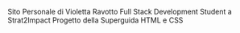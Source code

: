 Sito Personale di Violetta Ravotto
Full Stack Development Student a Strat2Impact
Progetto della Superguida HTML e CSS
